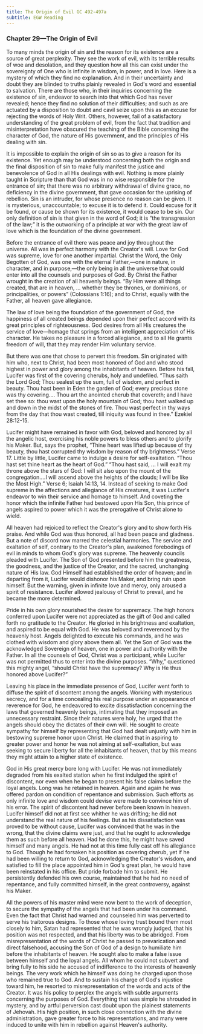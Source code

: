 ```yaml
---
title: The Origin of Evil GC 492-497a
subtitle: EGW Reading
---
```


### Chapter 29—The Origin of Evil

To many minds the origin of sin and the reason for its existence are a source of great perplexity. They see the work of evil, with its terrible results of woe and desolation, and they question how all this can exist under the sovereignty of One who is infinite in wisdom, in power, and in love. Here is a mystery of which they find no explanation. And in their uncertainty and doubt they are blinded to truths plainly revealed in God's word and essential to salvation. There are those who, in their inquiries concerning the existence of sin, endeavor to search into that which God has never revealed; hence they find no solution of their difficulties; and such as are actuated by a disposition to doubt and cavil seize upon this as an excuse for rejecting the words of Holy Writ. Others, however, fail of a satisfactory understanding of the great problem of evil, from the fact that tradition and misinterpretation have obscured the teaching of the Bible concerning the character of God, the nature of His government, and the principles of His dealing with sin.

It is impossible to explain the origin of sin so as to give a reason for its existence. Yet enough may be understood concerning both the origin and the final disposition of sin to make fully manifest the justice and benevolence of God in all His dealings with evil. Nothing is more plainly taught in Scripture than that God was in no wise responsible for the entrance of sin; that there was no arbitrary withdrawal of divine grace, no deficiency in the divine government, that gave occasion for the uprising of rebellion. Sin is an intruder, for whose presence no reason can be given. It is mysterious, unaccountable; to excuse it is to defend it. Could excuse for it be found, or cause be shown for its existence, it would cease to be sin. Our only definition of sin is that given in the word of God; it is “the transgression of the law;” it is the outworking of a principle at war with the great law of love which is the foundation of the divine government.

Before the entrance of evil there was peace and joy throughout the universe. All was in perfect harmony with the Creator's will. Love for God was supreme, love for one another impartial. Christ the Word, the Only Begotten of God, was one with the eternal Father,—one in nature, in character, and in purpose,—the only being in all the universe that could enter into all the counsels and purposes of God. By Christ the Father wrought in the creation of all heavenly beings. “By Him were all things created, that are in heaven, ... whether they be thrones, or dominions, or principalities, or powers” (Colossians 1:16); and to Christ, equally with the Father, all heaven gave allegiance.

The law of love being the foundation of the government of God, the happiness of all created beings depended upon their perfect accord with its great principles of righteousness. God desires from all His creatures the service of love—homage that springs from an intelligent appreciation of His character. He takes no pleasure in a forced allegiance, and to all He grants freedom of will, that they may render Him voluntary service.

But there was one that chose to pervert this freedom. Sin originated with him who, next to Christ, had been most honored of God and who stood highest in power and glory among the inhabitants of heaven. Before his fall, Lucifer was first of the covering cherubs, holy and undefiled. “Thus saith the Lord God; Thou sealest up the sum, full of wisdom, and perfect in beauty. Thou hast been in Eden the garden of God; every precious stone was thy covering.... Thou art the anointed cherub that covereth; and I have set thee so: thou wast upon the holy mountain of God; thou hast walked up and down in the midst of the stones of fire. Thou wast perfect in thy ways from the day that thou wast created, till iniquity was found in thee.” Ezekiel 28:12-15.

Lucifer might have remained in favor with God, beloved and honored by all the angelic host, exercising his noble powers to bless others and to glorify his Maker. But, says the prophet, “Thine heart was lifted up because of thy beauty, thou hast corrupted thy wisdom by reason of thy brightness.” Verse 17. Little by little, Lucifer came to indulge a desire for self-exaltation. “Thou hast set thine heart as the heart of God.” “Thou hast said, ... I will exalt my throne above the stars of God: I will sit also upon the mount of the congregation....I will ascend above the heights of the clouds; I will be like the Most High.” Verse 6; Isaiah 14:13, 14. Instead of seeking to make God supreme in the affections and allegiance of His creatures, it was Lucifer's endeavor to win their service and homage to himself. And coveting the honor which the infinite Father had bestowed upon His Son, this prince of angels aspired to power which it was the prerogative of Christ alone to wield.

All heaven had rejoiced to reflect the Creator's glory and to show forth His praise. And while God was thus honored, all had been peace and gladness. But a note of discord now marred the celestial harmonies. The service and exaltation of self, contrary to the Creator's plan, awakened forebodings of evil in minds to whom God's glory was supreme. The heavenly councils pleaded with Lucifer. The Son of God presented before him the greatness, the goodness, and the justice of the Creator, and the sacred, unchanging nature of His law. God Himself had established the order of heaven; and in departing from it, Lucifer would dishonor his Maker, and bring ruin upon himself. But the warning, given in infinite love and mercy, only aroused a spirit of resistance. Lucifer allowed jealousy of Christ to prevail, and he became the more determined.

Pride in his own glory nourished the desire for supremacy. The high honors conferred upon Lucifer were not appreciated as the gift of God and called forth no gratitude to the Creator. He gloried in his brightness and exaltation, and aspired to be equal with God. He was beloved and reverenced by the heavenly host. Angels delighted to execute his commands, and he was clothed with wisdom and glory above them all. Yet the Son of God was the acknowledged Sovereign of heaven, one in power and authority with the Father. In all the counsels of God, Christ was a participant, while Lucifer was not permitted thus to enter into the divine purposes. “Why,” questioned this mighty angel, “should Christ have the supremacy? Why is He thus honored above Lucifer?”

Leaving his place in the immediate presence of God, Lucifer went forth to diffuse the spirit of discontent among the angels. Working with mysterious secrecy, and for a time concealing his real purpose under an appearance of reverence for God, he endeavored to excite dissatisfaction concerning the laws that governed heavenly beings, intimating that they imposed an unnecessary restraint. Since their natures were holy, he urged that the angels should obey the dictates of their own will. He sought to create sympathy for himself by representing that God had dealt unjustly with him in bestowing supreme honor upon Christ. He claimed that in aspiring to greater power and honor he was not aiming at self-exaltation, but was seeking to secure liberty for all the inhabitants of heaven, that by this means they might attain to a higher state of existence.

God in His great mercy bore long with Lucifer. He was not immediately degraded from his exalted station when he first indulged the spirit of discontent, nor even when he began to present his false claims before the loyal angels. Long was he retained in heaven. Again and again he was offered pardon on condition of repentance and submission. Such efforts as only infinite love and wisdom could devise were made to convince him of his error. The spirit of discontent had never before been known in heaven. Lucifer himself did not at first see whither he was drifting; he did not understand the real nature of his feelings. But as his dissatisfaction was proved to be without cause, Lucifer was convinced that he was in the wrong, that the divine claims were just, and that he ought to acknowledge them as such before all heaven. Had he done this, he might have saved himself and many angels. He had not at this time fully cast off his allegiance to God. Though he had forsaken his position as covering cherub, yet if he had been willing to return to God, acknowledging the Creator's wisdom, and satisfied to fill the place appointed him in God's great plan, he would have been reinstated in his office. But pride forbade him to submit. He persistently defended his own course, maintained that he had no need of repentance, and fully committed himself, in the great controversy, against his Maker.

All the powers of his master mind were now bent to the work of deception, to secure the sympathy of the angels that had been under his command. Even the fact that Christ had warned and counseled him was perverted to serve his traitorous designs. To those whose loving trust bound them most closely to him, Satan had represented that he was wrongly judged, that his position was not respected, and that his liberty was to be abridged. From misrepresentation of the words of Christ he passed to prevarication and direct falsehood, accusing the Son of God of a design to humiliate him before the inhabitants of heaven. He sought also to make a false issue between himself and the loyal angels. All whom he could not subvert and bring fully to his side he accused of indifference to the interests of heavenly beings. The very work which he himself was doing he charged upon those who remained true to God. And to sustain his charge of God's injustice toward him, he resorted to misrepresentation of the words and acts of the Creator. It was his policy to perplex the angels with subtle arguments concerning the purposes of God. Everything that was simple he shrouded in mystery, and by artful perversion cast doubt upon the plainest statements of Jehovah. His high position, in such close connection with the divine administration, gave greater force to his representations, and many were induced to unite with him in rebellion against Heaven's authority.